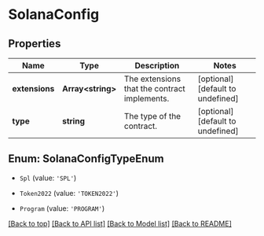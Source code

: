 # SolanaConfig

## Properties

|Name | Type | Description | Notes|
|------------ | ------------- | ------------- | -------------|
|**extensions** | **Array&lt;string&gt;** | The extensions that the contract implements. | [optional] [default to undefined]|
|**type** | **string** | The type of the contract. | [optional] [default to undefined]|


## Enum: SolanaConfigTypeEnum


* `Spl` (value: `'SPL'`)

* `Token2022` (value: `'TOKEN2022'`)

* `Program` (value: `'PROGRAM'`)





[[Back to top]](#) [[Back to API list]](../../README.md#documentation-for-api-endpoints) [[Back to Model list]](../../README.md#documentation-for-models) [[Back to README]](../../README.md)
